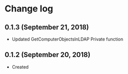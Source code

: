 # Change log

## 0.1.3 (September 21, 2018)

- Updated GetComputerObjectsInLDAP Private function

## 0.1.2 (September 20, 2018)

- Created

